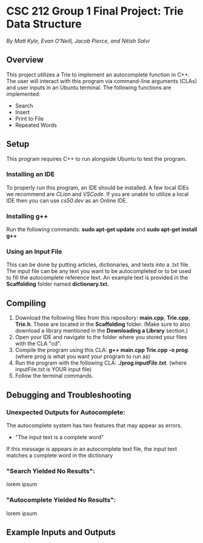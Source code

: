 # CSC 212 Group 1 Final Project: Trie Data Structure
*By Matt Kyle, Evan O'Neill, Jacob Pierce, and Nitish Salvi*

## Overview
This project utilizes a Trie to implement an autocomplete function in C++. The user will interact with this program via command-line arguments (CLAs) and user inputs in an Ubuntu terminal. The following functions are implemented:
- Search
- Insert
- Print to File
- Repeated Words
  
## Setup
This program requires C++ to run alongside Ubuntu to test the program. 
### Installing an IDE
To properly run this program, an IDE should be installed. A few local IDEs we recommend are *CLion* and *VSCode*. If you are unable to utilize a local IDE then you can use *cs50.dev* as an Online IDE.
### Installing g++
Run the following commands:
**sudo apt-get update** and
**sudo apt-get install g++**
### Using an Input File
This can be done by putting articles, dictionaries, and texts into a .txt file. The input file can be any text you want to be autocompleted or to be used to fill the autocomplete reference text. An example text is provided in the **Scaffolding** folder named **dictionary.txt.**

## Compiling
1. Download the following files from this repository: **main.cpp**, **Trie.cpp**, **Trie.h**. These are located in the **Scaffolding** folder. (Make sure to also download a library mentioned in the **Downloading a Library** section.)
2. Open your IDE and navigate to the folder where you stored your files with the CLA "cd".
3. Compile the program using this CLA: **g++ main.cpp Trie.cpp -o *prog***. (where prog is what you want your program to run as)
4. Run the program with the following CLA: **./prog *inputFile.txt***. (where inputFile.txt is YOUR input file)
5. Follow the terminal commands.
## Debugging and Troubleshooting
### Unexpected Outputs for Autocomplete:
The autocomplete system has two features that may appear as errors.
  - "The input text is a complete word"

If this message is appears in an autocomplete text file, the input text matches a complete word in the dictionary
### "Search Yielded No Results":
lorem ipsum
### "Autocomplete Yielded No Results":
lorem ipsum

## Example Inputs and Outputs

